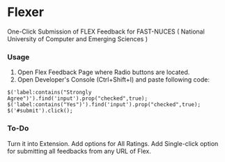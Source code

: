# Flexer
One-Click Submission of FLEX Feedback for FAST-NUCES ( National University of Computer and Emerging Sciences )

### Usage
1) Open Flex Feedback Page where Radio buttons are located.
2) Open Developer's Console (Ctrl+Shift+I) and paste following code:

```
$('label:contains("Strongly Agree")').find('input').prop("checked",true);
$('label:contains("Yes")').find('input').prop("checked",true);
$('#submit').click();
```

### To-Do
Turn it into Extension. 
Add options for All Ratings. 
Add Single-click option for submitting all feedbacks from any URL of Flex.
